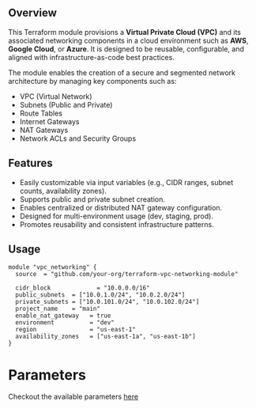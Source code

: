 ## Overview

This Terraform module provisions a **Virtual Private Cloud (VPC)** and its associated networking components in a cloud environment such as **AWS**, **Google Cloud**, or **Azure**. It is designed to be reusable, configurable, and aligned with infrastructure-as-code best practices.

The module enables the creation of a secure and segmented network architecture by managing key components such as:

- VPC (Virtual Network)
- Subnets (Public and Private)
- Route Tables
- Internet Gateways
- NAT Gateways
- Network ACLs and Security Groups

## Features

- Easily customizable via input variables (e.g., CIDR ranges, subnet counts, availability zones).
- Supports public and private subnet creation.
- Enables centralized or distributed NAT gateway configuration.
- Designed for multi-environment usage (dev, staging, prod).
- Promotes reusability and consistent infrastructure patterns.

## Usage

```hcl
module "vpc_networking" {
  source  = "github.com/your-org/terraform-vpc-networking-module"

  cidr_block             = "10.0.0.0/16"
  public_subnets  = ["10.0.1.0/24", "10.0.2.0/24"]
  private_subnets = ["10.0.101.0/24", "10.0.102.0/24"]
  project_name    = "main"
  enable_nat_gateway   = true
  environment          = "dev"
  region               = "us-east-1"
  availability_zones   = ["us-east-1a", "us-east-1b"]
}
```

# Parameters
 
Checkout the available parameters [here]('./parameters.md')